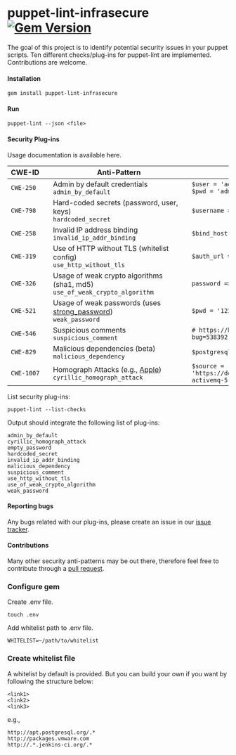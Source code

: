 # puppet-lint-infrasecure [![Gem Version](https://badge.fury.io/rb/puppet-lint-infrasecure.svg)](https://badge.fury.io/rb/puppet-lint-infrasecure)

The goal of this project is to identify potential security issues in your puppet scripts. Ten different checks/plug-ins for puppet-lint are implemented. Contributions are welcome.

#### Installation

```
gem install puppet-lint-infrasecure
```

#### Run

```
puppet-lint --json <file>
```

#### Security Plug-ins

Usage documentation is available here.

|<div style="width:80px">CWE-ID</div>|<div style="width:300px">Anti-Pattern</div>| <div style="width:300px">Example</div> |
|:-----|------------|------------|
|`CWE-250`| Admin by default credentials <br /> `admin_by_default` | `$user = 'admin'` <br />  `$pwd = 'admin'` |
|`CWE-798`| Hard-coded secrets (password, user, keys) <br /> `hardcoded_secret` | `$username = 'apmirror'` |
|`CWE-258`| Invalid IP address binding <br />`invalid_ip_addr_binding` | `$bind_host = '0.0.0.0'` |
|`CWE-319`| Use of HTTP without TLS (whitelist config) <br /> `use_http_without_tls` | `$auth_url = 'http://127.0.0.1:35357/v2.0'` |
|`CWE-326`| Usage of weak crypto algorithms (sha1, md5) <br /> `use_of_weak_crypto_algorithm` | `password => md5($debian_password)` |
|`CWE-521`| Usage of weak passwords (uses [strong_password](https://github.com/bdmac/strong_password)) <br /> `weak_password` | `$pwd = '12345'` |
|`CWE-546`| Suspicious comments <br /> `suspicious_comment` | `# https://bugs.debian.org/cgi-bin/bugreport.cgi?bug=538392` |
|`CWE-829`| Malicious dependencies (beta) <br /> `malicious_dependency` | `$postgresql_version = '8.4'` |
|`CWE-1007`| Homograph Attacks (e.g., [Apple](https://www.xudongz.com/blog/2017/idn-phishing/)) <br /> `cyrillic_homograph_attack`| `$source = 'https://downloads.аpаche.org/activemq/5.17.0/apache-activemq-5.17.0-bin.zip'` |

List security plug-ins:
```
puppet-lint --list-checks
```
Output should integrate the following list of plug-ins:

```
admin_by_default
cyrillic_homograph_attack
empty_password
hardcoded_secret
invalid_ip_addr_binding
malicious_dependency
suspicious_comment
use_http_without_tls
use_of_weak_crypto_algorithm
weak_password
```


#### Reporting bugs

Any bugs related with our plug-ins, please create an issue in our [issue tracker](https://github.com/TQRG/puppet-lint-infrasecure).

#### Contributions

Many other security anti-patterns may be out there, therefore feel free to contribute through a [pull request](https://github.com/TQRG/puppet-lint-infrasecure/pulls). 

### Configure gem

Create .env file.

```
touch .env
```

Add whitelist path to .env file.

```
WHITELIST=~/path/to/whitelist
```

### Create whitelist file

A whitelist by default is provided. But you can build your own if you want by following the structure below:

```
<link1>
<link2>
<link3>
```
e.g.,

```
http://apt.postgresql.org/.*
http://packages.vmware.com
http://.*.jenkins-ci.org/.*
```
